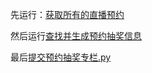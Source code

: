 先运行：[获取所有的直播预约](./获取直播预约json.py)

然后运行[查找并生成预约抽奖信息](./查找并生成预约抽奖信息.py)

最后[提交预约抽奖专栏.py](./提交预约抽奖专栏.py)
